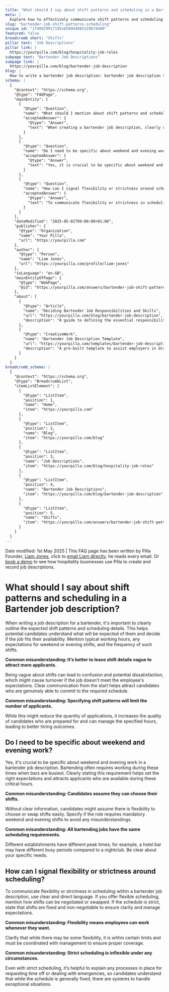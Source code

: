 ```yaml
---
title: "What should I say about shift patterns and scheduling in a Bartender job description?"
meta: |
  Explore how to effectively communicate shift patterns and scheduling in a bartender job description to attract suitable candidates.
slug: "bartender-job-shift-patterns-scheduling"
unique id: "1748429917195x658944085329674400"
featured: false
breadcrumb short: "Shifts"
pillar text: "Job Descriptions"
pillar link: |
  https://yourpilla.com/blog/hospitality-job-roles
subpage text: "Bartender Job Descriptions"
subpage link: |
  https://yourpilla.com/blog/bartender-job-description
blog: |
  How to write a bartender job description: bartender job description template included.
schema: |
  {
    "@context": "https://schema.org",
    "@type": "FAQPage",
    "mainEntity": [
      {
        "@type": "Question",
        "name": "What should I mention about shift patterns and scheduling in a Bartender job description?",
        "acceptedAnswer": {
          "@type": "Answer",
          "text": "When creating a bartender job description, clearly outline the expected shift patterns and scheduling details. Include typical working hours, expectations for weekend or evening shifts, and the frequency of such shifts. Specific details help attract candidates prepared to commit to the required schedule and reduce potential dissatisfaction and turnover."
        }
      },
      {
        "@type": "Question",
        "name": "Do I need to be specific about weekend and evening work in a bartender job description?",
        "acceptedAnswer": {
          "@type": "Answer",
          "text": "Yes, it is crucial to be specific about weekend and evening work in a bartender job description. Bartending often requires working during busy periods, which are typically weekends and evenings. Clearly stating this requirement helps attract applicants who are available during these critical hours and set the right expectations from the start."
        }
      },
      {
        "@type": "Question",
        "name": "How can I signal flexibility or strictness around scheduling in a bartender job description?",
        "acceptedAnswer": {
          "@type": "Answer",
          "text": "To communicate flexibility or strictness in scheduling within a bartender job description, use clear and direct language. If the schedule offers flexibility, mention how shifts can be negotiated or swapped. If the schedule is strict, state that shifts are fixed and non-negotiable. Always clarify any processes for requesting time off or handling emergencies to manage expectations effectively."
        }
      }
    ],
    "dateModified": "2025-05-01T09:00:00+01:00",
    "publisher": {
      "@type": "Organization",
      "name": "Your Pilla",
      "url": "https://yourpilla.com"
    },
    "author": {
      "@type": "Person",
      "name": "Liam Jones",
      "url": "https://yourpilla.com/profile/liam-jones"
    },
    "inLanguage": "en-GB",
    "mainEntityOfPage": {
      "@type": "WebPage",
      "@id": "https://yourpilla.com/answers/bartender-job-shift-patterns-scheduling"
    },
    "about": [
      {
        "@type": "Article",
        "name": "Deciding Bartender Job Responsibilities and Skills",
        "url": "https://yourpilla.com/blog/bartender-job-description",
        "description": "A guide to defining the essential responsibilities and skills required for a bartender position."
      },
      {
        "@type": "CreativeWork",
        "name": "Bartender Job Description Template",
        "url": "https://yourpilla.com/templates/bartender-job-description",
        "description": "A pre-built template to assist employers in drafting a comprehensive bartender job description."
      }
    ]
  }
breadcrumb_schema: |
  {
    "@context": "https://schema.org",
    "@type": "BreadcrumbList",
    "itemListElement": [
      {
        "@type": "ListItem",
        "position": 1,
        "name": "Home",
        "item": "https://yourpilla.com"
      },
      {
        "@type": "ListItem",
        "position": 2,
        "name": "Blog",
        "item": "https://yourpilla.com/blog"
      },
      {
        "@type": "ListItem",
        "position": 3,
        "name": "Job Descriptions",
        "item": "https://yourpilla.com/blog/hospitality-job-roles"
      },
      {
        "@type": "ListItem",
        "position": 4,
        "name": "Bartender Job Descriptions",
        "item": "https://yourpilla.com/blog/bartender-job-description"
      },
      {
        "@type": "ListItem",
        "position": 5,
        "name": "Shifts",
        "item": "https://yourpilla.com/answers/bartender-job-shift-patterns-scheduling"
      }
    ]
  }
---
```


Date modified: 1st May 2025 | This FAQ page has been written by Pilla Founder, [Liam Jones](https://yourpilla.com/profile/liam-jones), click to [email Liam directly](https://mailto:liam@yourpilla.com), he reads every email. Or [book a demo](https://calendly.com/pilla/demo) to see how hospitality businesses use Pilla to create and record job descriptions.

# What should I say about shift patterns and scheduling in a Bartender job description?

When writing a job description for a bartender, it's important to clearly outline the expected shift patterns and scheduling details. This helps potential candidates understand what will be expected of them and decide if the job fits their availability. Mention typical working hours, any expectations for weekend or evening shifts, and the frequency of such shifts.

**Common misunderstanding: It’s better to leave shift details vague to attract more applicants.**

Being vague about shifts can lead to confusion and potential dissatisfaction, which might cause turnover if the job doesn't meet the employee's expectations. Clear communication from the start helps attract candidates who are genuinely able to commit to the required schedule.

**Common misunderstanding: Specifying shift patterns will limit the number of applicants.**

While this might reduce the quantity of applications, it increases the quality of candidates who are prepared for and can manage the specified hours, leading to better hiring outcomes.

## Do I need to be specific about weekend and evening work?

Yes, it's crucial to be specific about weekend and evening work in a bartender job description. Bartending often requires working during these times when bars are busiest. Clearly stating this requirement helps set the right expectations and attracts applicants who are available during these critical hours.

**Common misunderstanding: Candidates assume they can choose their shifts.**

Without clear information, candidates might assume there is flexibility to choose or swap shifts easily. Specify if the role requires mandatory weekend and evening shifts to avoid any misunderstandings.

**Common misunderstanding: All bartending jobs have the same scheduling requirements.**

Different establishments have different peak times; for example, a hotel bar may have different busy periods compared to a nightclub. Be clear about your specific needs.

## How can I signal flexibility or strictness around scheduling?

To communicate flexibility or strictness in scheduling within a bartender job description, use clear and direct language. If you offer flexible scheduling, mention how shifts can be negotiated or swapped. If the schedule is strict, state that shifts are fixed and non-negotiable to ensure clarity and manage expectations.

**Common misunderstanding: Flexibility means employees can work whenever they want.**

Clarify that while there may be some flexibility, it is within certain limits and must be coordinated with management to ensure proper coverage.

**Common misunderstanding: Strict scheduling is inflexible under any circumstances.**

Even with strict scheduling, it’s helpful to explain any processes in place for requesting time off or dealing with emergencies, so candidates understand that while the schedule is generally fixed, there are systems to handle exceptional situations.